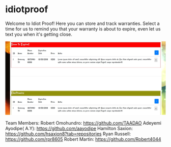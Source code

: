 # idiotproof
Welcome to Idiot Proof! Here you can store and track warranties. Select a time for us to remind you that your warranty is about to expire, even let us text you when it's getting close.

![Screenshot](https://github.com/TAADAO/IdiotProof/blob/master/public/images/readMeImg.jpg)

Team Members:
Robert Omohundro: https://github.com/TAADAO
Adeyemi Ayodipe( A.Y): https://github.com/aayodipe
Hamilton Saxion: https://github.com/hsaxion8?tab=repositories
Ryan Russell: https://github.com/rpr8605
Robert Martin: https://github.com/Robert4044

